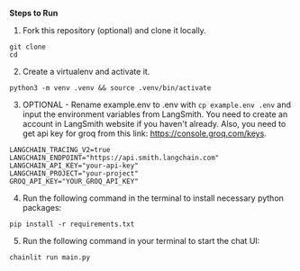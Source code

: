 **Steps to Run**
1. Fork this repository (optional) and clone it locally.

```
git clone 
cd 
```

2. Create a virtualenv and activate it.

`python3 -m venv .venv && source .venv/bin/activate`

3. OPTIONAL - Rename example.env to .env with `cp example.env .env` and input the environment variables from LangSmith. You need to create an account in LangSmith website if you haven't already. Also, you need to get api key for groq from this link: https://console.groq.com/keys.

```
LANGCHAIN_TRACING_V2=true
LANGCHAIN_ENDPOINT="https://api.smith.langchain.com"
LANGCHAIN_API_KEY="your-api-key"
LANGCHAIN_PROJECT="your-project"
GROQ_API_KEY="YOUR_GROQ_API_KEY"
```

4. Run the following command in the terminal to install necessary python packages:

`pip install -r requirements.txt`

5. Run the following command in your terminal to start the chat UI:

`chainlit run main.py`

